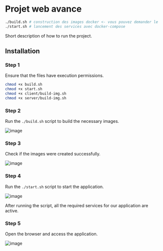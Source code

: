 # Projet web avance

```sh 
./build.sh # construction des images docker <- vous pouvez demander le build des images à docker-compose directement !
./start.sh # lancement des services avec docker-compose
```


Short description of how to run the project.

## Installation

### Step 1

Ensure that the files have execution permissions.

```bash
chmod +x build.sh
chmod +x start.sh
chmod +x client/build-img.sh
chmod +x server/build-img.sh
```

### Step 2

Run the `./build.sh` script to build the necessary images.

![image](https://github.com/yasser-9/Projet_application_de_livraison_A_la_demande/assets/65200234/2f0e0efa-5d32-4f80-abb2-88cbe4a355ef)


### Step 3

Check if the images were created successfully.

![image](https://github.com/yasser-9/Projet_application_de_livraison_A_la_demande/assets/65200234/f8eb4bb9-5326-493b-8fd7-a6c63c735d58)


### Step 4

Run the `./start.sh` script to start the application.

![image](https://github.com/yasser-9/Projet_application_de_livraison_A_la_demande/assets/65200234/8e4436d7-c255-470b-a97e-15ca1b69850f)

After running the script, all the required services for our application are active.

### Step 5

Open the browser and access the application.

![image](https://github.com/yasser-9/Projet_application_de_livraison_A_la_demande/assets/65200234/44b9e20c-f6c9-47b6-a900-c8ee57d1772b)
